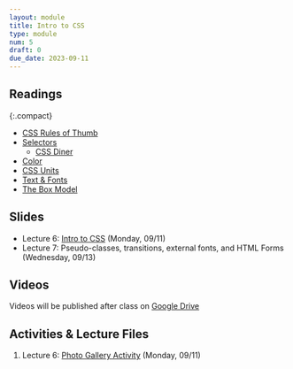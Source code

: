 ```yaml
---
layout: module
title: Intro to CSS
type: module
num: 5
draft: 0
due_date: 2023-09-11
---
```


## Readings

{:.compact}
* [CSS Rules of Thumb](../css-reference/rules-of-thumb/)
* [Selectors](../css-reference/selectors/)
    * [CSS Diner](https://flukeout.github.io/)
* [Color](../css-reference/color/)
* [CSS Units](/fall2023/css-reference/units/)
* [Text &amp; Fonts](../css-reference/fonts/)
* [The Box Model](../css-reference/box-model/) 

## Slides
* Lecture 6: <a href="https://docs.google.com/presentation/d/1K6lxHPCSEn4PQEd985YIGKf9nC6B__YgDB4nc-x-AiM/edit?usp=sharing" target="_blank">Intro to CSS</a> (Monday, 09/11)
* Lecture 7: Pseudo-classes, transitions, external fonts, and HTML Forms (Wednesday, 09/13)

<!-- <a href="https://docs.google.com/presentation/d/1tySTEgJ41wZanIiB6oTFVlek-ahPUgWIcD42dX56kpM/edit?usp=sharing" target="_blank">Pseudo-classes, transitions, external fonts, and HTML Forms</a> (Wednesday, 09/13) -->

## Videos
Videos will be published after class on <a href="https://drive.google.com/drive/folders/1CxPSqGbbNUjc9OntwNqdoHvfSvchCpxE?usp=sharing" target="_blank">Google Drive</a>

## Activities & Lecture Files
1. Lecture 6: <a href="/fall2023/activities/intro-css">Photo Gallery Activity</a> (Monday, 09/11)
<!-- 1. Lecture 7: <a href="/fall2023/course-files/lectures/lecture07.zip">Demo Files</a> (Wednesday, 09/13) -->
